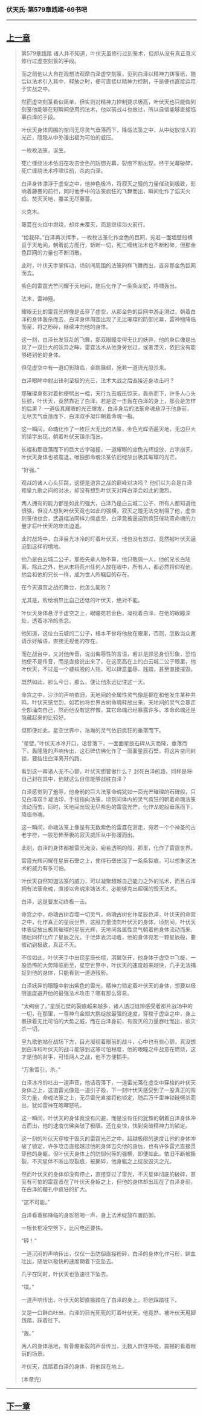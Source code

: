 ### 伏天氏-第579章践踏-69书吧

--------
[上一章](./dd027fe210c92647a375fffba2ea9aa2.md)
--------


>
>
>
>第579章践踏
>诸人并不知道，叶伏天虽修行过刻箓术，但却从没有真正意义修行过虚空刻箓的手段。
>
>而之前他以大自在观想法观摩白泽虚空刻箓，见到白泽以精神力铸箓纸，随后以法术引入其中，释放之时，便可直接以精神力控制，于是便也直接运用于实战之中。
>
>然而虚空刻箓看似简单，但实则对精神力控制要求极高，叶伏天也只能做到刻箓他能够在短瞬间使用的法术，他以前战斗也做过，所以自信能够直接临摹白泽的手段。
>
>叶伏天身体周围的空间无尽灵气垂落而下，降临法箓之中，从中绽放惊人的光芒，隐隐从中弥漫出极为可怕的威压。
>
>一枚枚法箓，诞生。
>
>死亡缠绕法术依旧在攻击金色的防御光幕，裂痕不断出现，终于光幕破碎，死亡缠绕法术呼啸往前，杀向白泽。
>
>白泽身体漂浮于虚空之中，他神色极冷，将寂灭之瞳的力量催动到极致，影响着藤蔓的前行，同时他手中的法箓疯狂的飞舞而出，瞬间化作了滔天火焰，焚灭天地，覆盖无尽藤蔓。
>
>火克木。
>
>藤蔓在火焰中燃烧，却并未覆灭，而是继续浴火前行。
>
>“给我碎。”白泽再次挥手，一枚枚法箓化作金色的巨网，宛若一面墙壁般横亘于天地间，朝着前方而行，斩断一切，死亡缠绕法术也不断粉碎，但那金色巨网的力量也不断消散。
>
>此时，叶伏天手掌挥动，顷刻间周围的法箓同样飞舞而出，直奔那金色巨网而去。
>
>紫色的雷霆光芒闪耀于天地间，随后化作了一条条龙蛇，呼啸轰出。
>
>法术，雷神殛。
>
>耀眼无比的雷霆光辉像是击穿了虚空，从那金色的巨网中游走滑过，朝着白泽的身体轰杀而去，白泽身体周围出现了无比璀璨的防御光幕，雷神殛降临而至，将之粉碎，继续冲向他的身体。
>
>这一刻，白泽长发狂乱的飞舞，那双眼瞳变得无比的妖异，他的身后像是出现了一双巨大的妖异之眸，雷霆法术从他身旁划过，或者湮灭，依旧没有能够碰到他的身体。
>
>但见虚空中有一道幻影降临，金鹏展翅，宛若一道流光般杀来。
>
>白泽眼眸中射出锋利至极的光芒，法术大战之后直接近身攻击吗？
>
>那璀璨身影对着他便劈出一棍，天行九击威压惊天，轰杀而下，许多人心头狂颤，叶伏天，竟然靠近了白泽，若是这一击轰在白泽的身上，那会是怎样的后果？
>一道极其耀眼的光芒爆发，白泽身后的法箓命魂悬浮于他身前，无尽灵气垂落而下，白泽双手凝印朝着命魂一指。
>
>这一瞬间，命魂化作了一枚巨大无比的法箓，金色光辉洒遍天地，无边巨大的镇字出现，朝着叶伏天镇杀而出。
>
>长棍和那垂落而下的巨大古字碰撞，一道耀眼的金色光辉绽放，古字崩灭，叶伏天身体也被震退，唯独那命魂法箓依旧绽放出极其璀璨的光芒。
>
>“好强。”
>
>观战的诸人心头狂跳，这便是道宫之战的巅峰对决吗？
>他们以为会是白泽和皇九歌之间的对决，却没有想到叶伏天对阵白泽会如此的激烈。
>
>两人拥有的能力都是如此的强大，白泽乃是白云城二公子，所有人都知道他很强，但没人想到叶伏天竟也如此的强横，寂灭之瞳无法克制得了他，虚空刻箓他也会，武道棍法同样力劈虚空，白泽竟被逼迫到疯狂催动双命魂的力量才将叶伏天的攻击迫退。
>
>此时战场中，白泽目光冰冷的盯着叶伏天，他也没有想过，竟然被叶伏天逼迫到这样的境地。
>
>他乃是白云城二公子，那些先辈人物不算，他只敬佩一人，他的兄长白陆离，除此之外，他从未将荒州任何人放在眼中，所有人，都必然将仰视他，他会和他的兄长一样，成为世人所瞩目的存在。
>
>在今天道宫之战的舞台，他怎么能败？
>
>尤其是，败给境界比自己还低的叶伏天，绝对不能。
>
>叶伏天身体悬浮于虚空之上，眼瞳宛若金色，凝视着白泽，在他的眼瞳深处，透着冰冷的杀念。
>
>他知道，这位白云城的二公子，根本不曾将他放在眼里，否则，怎敢当众邀请示好解语，直接无视他的存在。
>
>而在战台中，又对他传音，说出侮辱性的言语，若非是顾忌身份形象，恐怕他便不是传音，而是直接说出来了，在这高高在上的白云城二公子眼里，他叶伏天，不过是一个蝼蚁般的人物，可以肆意羞辱、践踏，甚至直接摧毁。
>
>既然如此，那么今日，那么，便让他永远记住这一天。
>
>命宫之中，沙沙的声响依旧，天地间的全属性灵气像是都在和他发生某种共鸣，叶伏天感觉到，如若他将世界古树命魂释放出来，天地间的灵气会暴走全部涌向自己，然而他没有这样做，其它命魂已经暴露许多，本命命魂还是隐藏起来的比较好。
>
>但即便如此，星空世界中，浩瀚的灵气依旧疯狂的垂落而下。
>
>“星壁。”叶伏天冰冷开口，话音落下，一面面星辰石碑从天而降，垂落而下，轰隆隆的声响传出，这石碑仿佛化作了一面面星辰石壁，将这片空间封锁，要挡住白泽离开的路。
>
>看到这一幕诸人无不心颤，叶伏天想要做什么？
>封死白泽的路，同样是将自己封在其中，他就这么自信能够战胜白泽？
>
>白泽感觉到了羞辱，他身前的巨大法箓命魂犹如一面光芒璀璨的石碑般，只见白泽双手凝法印，手指指向法箓，顷刻间体内的灵气疯狂的朝着命魂法箓流动而去，同时，天地间出现无尽紫色的雷霆光芒，化作龙蛇般垂落而下，降临命魂。
>
>这一瞬间，命魂法箓上像是有无数紫色的雷霆在游走，宛若一个个神圣的古老字符，一股恐怖至极的寂灭威压从中弥漫而出。
>
>此刻，白泽的身体都被雷光淹没，宛若透明的般，那里，化作了雷霆世界。
>
>雷霆光辉闪耀在星辰石壁之上，使得石壁出现了一条条裂痕，可以想象这法术的威力有多可怕。
>
>叶伏天自然知道法箓的威力，可以凝聚超越自己能力之外的法术，而且白泽拥有法箓命魂，直接以命魂来铸法术，必能够克出超强的毁灭法术。
>
>白泽，这是要发动终极一击。
>
>命宫之中，命魂古树吞噬一切灵气，命魂古树化作星辰色泽，叶伏天的命宫之中，化作真正的星辰世界，这股力量流向叶伏天的身体，顷刻间，叶伏天体表绽放出极其璀璨的星辰光辉，天地间各属性灵气朝着他身体流动而来，随后同样化作了星辰之光，于他体表流动着，他的身体宛若一颗星辰般，要催动到极致，真正不灭。
>
>不仅如此，叶伏天手中出现星辰长棍，羽翼张开，他身体于虚空中飞旋，一股恐怖的大势降临而至，星空世界中，叶伏天的速度越来越快，几乎无法捕捉到他的身体，只能看到一道道残影。
>
>白泽妖异的眼瞳中射出紫色的雷光，精神力锁定着叶伏天的身体，想要以极限速度避开他的最强法术攻击？哪有那么容易。
>
>“太绚丽了。”星辰石壁的裂痕越来越多，诸人透过缝隙感受着那片战场中的一切，在那里，一尊神鸟金翅大鹏绽放最强的速度，穿梭于虚空之中，身上裹挟着无比可怕的大势之威，而在白泽身前，有毁灭的力量吞吐而出，欲灭杀一切。
>
>皇九歌他站在战场下方，目光凝视着眼前的战斗，心中也有些心颤，真没想到白泽和叶伏天的战斗能够到这等可怕程度，他的眼瞳之中战意在燃烧，这才是他的对手，可惜两人之战，他不方便插手。
>
>“万象雷引，杀。”
>
>白泽冰冷的吐出一道声音，他话音落下，一道雷光落在虚空中穿梭的叶伏天身体之上，这道雷光像是一道引子般，下一刻叶伏天感受到了一股真正的毁灭力量，命魂法箓之上，无尽雷光直接将他锁定，随后万千雷神锁链劈杀而出，犹如雷神在咆哮怒吼。
>
>这一瞬间，叶伏天的身体竟没有闪避，而是没有任何犹豫的朝着白泽身体冲击而出，他的速度仿佛突破了极限，还在变快，快到突破精神力的锁定。
>
>这一刻的叶伏天穿梭于毁灭的雷霆光芒之中，超越极限的速度让他的身体冲破了锁定，许多攻击直接越过他的身体击向他的身后，也有许多雷光直接贯穿他的身躯，但叶伏天身体上的防御何等的强横，即便如此，依旧不断被撕裂，不灭星体不断出现裂痕，被撕碎，他身躯之上绽放毁灭之光。
>
>然而叶伏天的身体却没有停止，直接穿过了雷光，不灭星体彻底的破碎，甚至有可怕的雷霆击在了叶伏天身躯之上，但他的身体却出现在了白泽身前，在白泽的瞳孔中疯狂的扩大。
>
>“这不可能。”
>
>白泽看着那降临的身影怒喝一声，身上法术绽放布置防御。
>
>一根长棍凌空劈下，比闪电还要快。
>
>“砰！”
>
>一道沉闷的声响传出，仅仅一击防御直接粉碎，白泽的身体化作弓形，鲜血吐出，随后以极快的速度朝着下空坠去。
>
>几乎在同时，叶伏天也急速往下坠去。
>
>“噗。”
>
>一道声响传出，叶伏天的脚直接踏在了白泽的身上，将他踩踏往下。
>
>又是一口鲜血吐出，白泽的目光死死的盯着叶伏天，他竟然，被叶伏天用脚践踏，踩着往下。
>
>“轰。”
>
>两人的身体落地，有骨骼断裂的声音传出，无数人屏住呼吸，震撼的看着眼前的场景。
>
>叶伏天，践踏着白泽的身体，将他踩在地上。
>
>(本章完)
>
>

--------
[下一章](./6af307a0d28510ac469ed037c7f0a1ec.md)
--------
